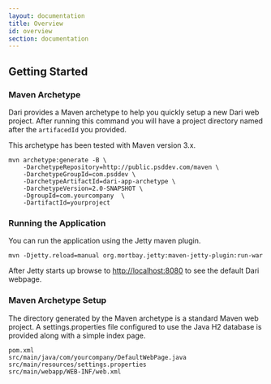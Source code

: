 ```yaml
---
layout: documentation
title: Overview
id: overview
section: documentation
---
```


## Getting Started

### Maven Archetype

Dari provides a Maven archetype to help you quickly setup a new Dari web
project. After running this command you will have a project directory
named after the `artifacedId` you provided.

This archetype has been tested with Maven version 3.x.

    mvn archetype:generate -B \
        -DarchetypeRepository=http://public.psddev.com/maven \
        -DarchetypeGroupId=com.psddev \
        -DarchetypeArtifactId=dari-app-archetype \
        -DarchetypeVersion=2.0-SNAPSHOT \
        -DgroupId=com.yourcompany  \
        -DartifactId=yourproject

### Running the Application

You can run the application using the Jetty maven plugin.

    mvn -Djetty.reload=manual org.mortbay.jetty:maven-jetty-plugin:run-war

After Jetty starts up browse to
[http://localhost:8080](http://localhost:8080) to see the
default Dari webpage.

### Maven Archetype Setup

The directory generated by the Maven archetype is a standard Maven web
project. A settings.properties file configured to use the Java
H2 database is provided along with a simple index page.

    pom.xml
    src/main/java/com/yourcompany/DefaultWebPage.java
    src/main/resources/settings.properties
    src/main/webapp/WEB-INF/web.xml
